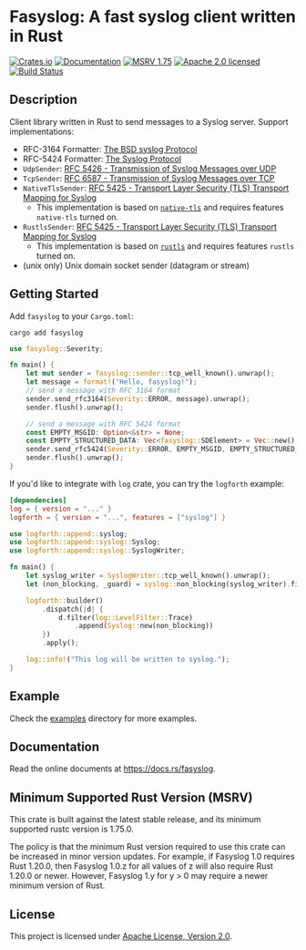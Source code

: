 # Fasyslog: A fast syslog client written in Rust

[![Crates.io][crates-badge]][crates-url]
[![Documentation][docs-badge]][docs-url]
[![MSRV 1.75][msrv-badge]](https://www.whatrustisit.com)
[![Apache 2.0 licensed][license-badge]][license-url]
[![Build Status][actions-badge]][actions-url]

[crates-badge]: https://img.shields.io/crates/v/fasyslog.svg
[crates-url]: https://crates.io/crates/fasyslog
[docs-badge]: https://docs.rs/fasyslog/badge.svg
[msrv-badge]: https://img.shields.io/badge/MSRV-1.75-green?logo=rust
[docs-url]: https://docs.rs/fasyslog
[license-badge]: https://img.shields.io/crates/l/fasyslog
[license-url]: LICENSE
[actions-badge]: https://github.com/fast/fasyslog/workflows/CI/badge.svg
[actions-url]:https://github.com/fast/fasyslog/actions?query=workflow%3ACI

## Description

Client library written in Rust to send messages to a Syslog server. Support implementations:

* RFC-3164 Formatter: [The BSD syslog Protocol](https://datatracker.ietf.org/doc/html/rfc3164)
* RFC-5424 Formatter: [The Syslog Protocol](https://datatracker.ietf.org/doc/html/rfc5424)
* `UdpSender`: [RFC 5426 - Transmission of Syslog Messages over UDP](https://datatracker.ietf.org/doc/html/rfc5426)
* `TcpSender`: [RFC 6587 - Transmission of Syslog Messages over TCP](https://datatracker.ietf.org/doc/html/rfc6587)
* `NativeTlsSender`: [RFC 5425 - Transport Layer Security (TLS) Transport Mapping for Syslog](https://datatracker.ietf.org/doc/html/rfc5425)
  * This implementation is based on [`native-tls`](https://crates.io/crates/native-tls) and requires features `native-tls` turned on.
* `RustlsSender`: [RFC 5425 - Transport Layer Security (TLS) Transport Mapping for Syslog](https://datatracker.ietf.org/doc/html/rfc5425)
    * This implementation is based on [`rustls`](https://crates.io/crates/rustls) and requires features `rustls` turned on.
* (unix only) Unix domain socket sender (datagram or stream)

## Getting Started

Add `fasyslog` to your `Cargo.toml`:

```shell
cargo add fasyslog
```

```rust
use fasyslog::Severity;

fn main() {
    let mut sender = fasyslog::sender::tcp_well_known().unwrap();
    let message = format!("Hello, fasyslog!");
    // send a message with RFC 3164 format
    sender.send_rfc3164(Severity::ERROR, message).unwrap();
    sender.flush().unwrap();

    // send a message with RFC 5424 format
    const EMPTY_MSGID: Option<&str> = None;
    const EMPTY_STRUCTURED_DATA: Vec<fasyslog::SDElement> = Vec::new();
    sender.send_rfc5424(Severity::ERROR, EMPTY_MSGID, EMPTY_STRUCTURED_DATA, message).unwrap();
    sender.flush().unwrap();
}
```

If you'd like to integrate with `log` crate, you can try the `logforth` example:

```toml
[dependencies]
log = { version = "..." }
logforth = { version = "...", features = ["syslog"] }
```

```rust
use logforth::append::syslog;
use logforth::append::syslog::Syslog;
use logforth::append::syslog::SyslogWriter;

fn main() {
    let syslog_writer = SyslogWriter::tcp_well_known().unwrap();
    let (non_blocking, _guard) = syslog::non_blocking(syslog_writer).finish();

    logforth::builder()
        .dispatch(|d| {
            d.filter(log::LevelFilter::Trace)
                .append(Syslog::new(non_blocking))
        })
        .apply();

    log::info!("This log will be written to syslog.");
}
```

## Example

Check the [examples](examples) directory for more examples.

## Documentation

Read the online documents at https://docs.rs/fasyslog.

## Minimum Supported Rust Version (MSRV)

This crate is built against the latest stable release, and its minimum supported rustc version is 1.75.0.

The policy is that the minimum Rust version required to use this crate can be increased in minor version updates. For example, if Fasyslog 1.0 requires Rust 1.20.0, then Fasyslog 1.0.z for all values of z will also require Rust 1.20.0 or newer. However, Fasyslog 1.y for y > 0 may require a newer minimum version of Rust.

## License

This project is licensed under [Apache License, Version 2.0](LICENSE).
